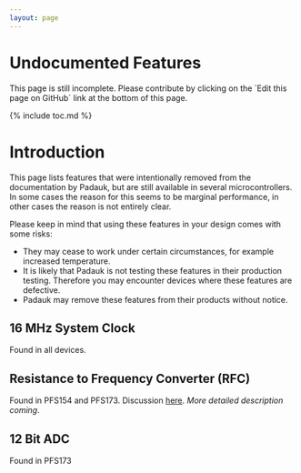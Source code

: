 ```yaml
---
layout: page
---
```


# Undocumented Features

<div class="callout" markdown="1">
  This page is still incomplete. Please contribute by clicking on the `Edit this page on GitHub` link at the bottom of this page.
</div>

{% include toc.md %}



# Introduction

This page lists features that were intentionally removed from the documentation by Padauk, but are still available in several microcontrollers. In some cases the reason for this seems to be marginal performance, in other cases the reason is not entirely clear. 

Please keep in mind that using these features in your design comes with some risks: 

- They may cease to work under certain circumstances, for example increased temperature.
- It is likely that Padauk is not testing these features in their production testing. Therefore you may encounter devices where these features are defective.
- Padauk may remove these features from their products without notice.



## 16 MHz System Clock

Found in all devices.

## Resistance to Frequency Converter (RFC)

Found in PFS154 and PFS173. Discussion [here](https://www.eevblog.com/forum/blog/eevblog-1144-padauk-programmer-reverse-engineering/msg3231126/). *More detailed description coming*.

## 12 Bit ADC

Found in PFS173

